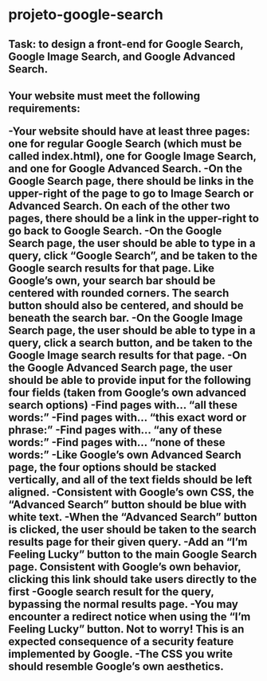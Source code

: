 # projeto-google-search
<h2>Task: to design a front-end for Google Search, Google Image Search, and Google Advanced Search.<h2>

Your website must meet the following requirements:

-Your website should have at least three pages: one for regular Google Search (which must be called index.html), one for Google Image Search, and one for Google Advanced Search.
-On the Google Search page, there should be links in the upper-right of the page to go to Image Search or Advanced Search. On each of the other two pages, there should be a link in the upper-right to go back to Google Search.
-On the Google Search page, the user should be able to type in a query, click “Google Search”, and be taken to the Google search results for that page.
Like Google’s own, your search bar should be centered with rounded corners. The search button should also be centered, and should be beneath the search bar.
-On the Google Image Search page, the user should be able to type in a query, click a search button, and be taken to the Google Image search results for that page.
-On the Google Advanced Search page, the user should be able to provide input for the following four fields (taken from Google’s own advanced search options)
-Find pages with… “all these words:”
-Find pages with… “this exact word or phrase:”
-Find pages with… “any of these words:”
-Find pages with… “none of these words:”
-Like Google’s own Advanced Search page, the four options should be stacked vertically, and all of the text fields should be left aligned.
-Consistent with Google’s own CSS, the “Advanced Search” button should be blue with white text.
-When the “Advanced Search” button is clicked, the user should be taken to the search results page for their given query.
-Add an “I’m Feeling Lucky” button to the main Google Search page. Consistent with Google’s own behavior, clicking this link should take users directly to the first -Google search result for the query, bypassing the normal results page.
-You may encounter a redirect notice when using the “I’m Feeling Lucky” button. Not to worry! This is an expected consequence of a security feature implemented by Google.
-The CSS you write should resemble Google’s own aesthetics.

